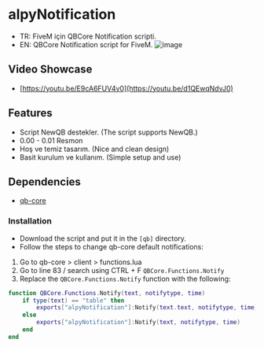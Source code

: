 # alpyNotification
- TR: FiveM için QBCore Notification scripti.
- EN: QBCore Notification script for FiveM.
![image](https://user-images.githubusercontent.com/123509837/220655721-8fc53ad1-b030-4b9b-9d67-86f3a42123b6.png)

## Video Showcase
- [https://youtu.be/E9cA6FUV4v0](https://youtu.be/d1QEwqNdvJ0)
## Features
- Script NewQB destekler. (The script supports NewQB.)
- 0.00 - 0.01 Resmon
- Hoş ve temiz tasarım. (Nice and clean design)
- Basit kurulum ve kullanım. (Simple setup and use)

## Dependencies
- [qb-core](https://github.com/qbcore-framework/qb-core)

### Installation
- Download the script and put it in the `[qb]` directory.
- Follow the steps to change qb-core default notifications:

1. Go to qb-core > client > functions.lua
2. Go to line 83 / search using CTRL + F `QBCore.Functions.Notify`
3. Replace the `QBCore.Functions.Notify` function with the following:
```lua
function QBCore.Functions.Notify(text, notifytype, time)
    if type(text) == "table" then
        exports["alpyNotification"]:Notify(text.text, notifytype, time)
    else
        exports["alpyNotification"]:Notify(text, notifytype, time)
    end
end
```
